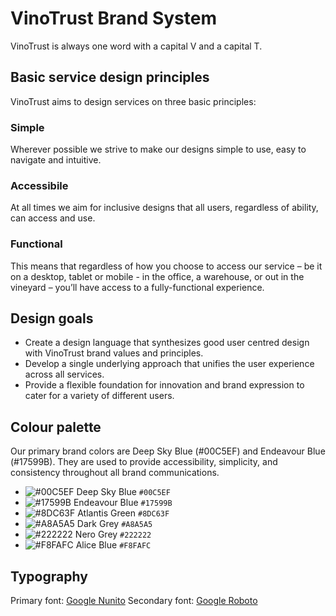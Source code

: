 # VinoTrust Brand System

VinoTrust is always one word with a capital V and a capital T.

## Basic service design principles
VinoTrust aims to design services on three basic principles:

### Simple
Wherever possible we strive to make our designs simple to use, easy to navigate and intuitive.
 
### Accessibile
At all times we aim for inclusive designs that all users, regardless of ability, can access and use.
 
### Functional
This means that regardless of how you choose to access our service – be it on a desktop, tablet or mobile - in the office, a warehouse, or out in the vineyard – you’ll have access to a fully-functional experience.

## Design goals
* Create a design language that synthesizes good user centred design with VinoTrust brand values and principles.
* Develop a single underlying approach that unifies the user experience across all services.
* Provide a flexible foundation for innovation and brand expression to cater for a variety of different users.

## Colour palette

Our primary brand colors are Deep Sky Blue (#00C5EF) and Endeavour Blue (#17599B). They are used to provide accessibility, simplicity, and consistency throughout all brand communications.

* ![#00C5EF](https://placehold.it/48x15/00C5EF/000000?text=+) Deep Sky Blue `#00C5EF`
* ![#17599B](https://placehold.it/48x15/17599B/000000?text=+) Endeavour Blue `#17599B`
* ![#8DC63F](https://placehold.it/48x15/8DC63F/000000?text=+) Atlantis Green `#8DC63F`
* ![#A8A5A5](https://placehold.it/48x15/A8A5A5/000000?text=+) Dark Grey `#A8A5A5`
* ![#222222](https://placehold.it/48x15/222222/000000?text=+) Nero Grey `#222222`
* ![#F8FAFC](https://placehold.it/48x15/F8FAFC/000000?text=+) Alice Blue `#F8FAFC`

## Typography

Primary font: [Google Nunito](https://fonts.google.com/specimen/Nunito)
Secondary font: [Google Roboto](https://fonts.google.com/specimen/Roboto)
